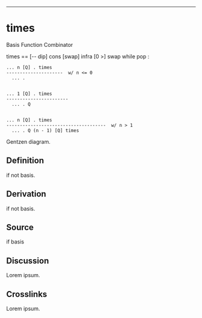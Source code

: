 ------------------------------------------------------------------------

# times

Basis Function Combinator

times == \[\-- dip\] cons \[swap\] infra \[0 \>\] swap while pop :

    ... n [Q] . times
    ---------------------  w/ n <= 0
      ... .


    ... 1 [Q] . times
    -----------------------
      ... . Q


    ... n [Q] . times
    -------------------------------------  w/ n > 1
      ... . Q (n - 1) [Q] times

Gentzen diagram.

## Definition

if not basis.

## Derivation

if not basis.

## Source

if basis

## Discussion

Lorem ipsum.

## Crosslinks

Lorem ipsum.
